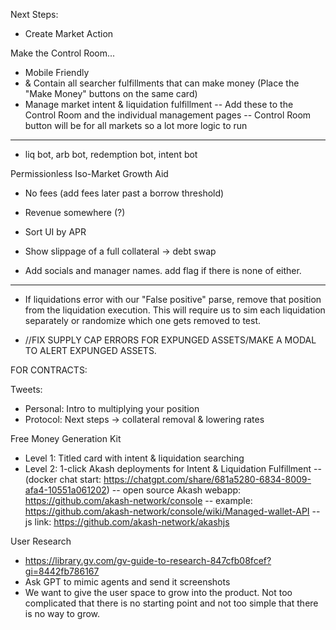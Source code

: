 Next Steps:
- Create Market Action

Make the Control Room...
- Mobile Friendly
- & Contain all searcher fulfillments that can make money (Place the "Make Money" buttons on the same card)
- Manage market intent & liquidation fulfillment
-- Add these to the Control Room and the individual management pages
-- Control Room button will be for all markets so a lot more logic to run
---------------------------------

- liq bot, arb bot, redemption bot, intent bot

Permissionless Iso-Market Growth Aid
- No fees (add fees later past a borrow threshold)
- Revenue somewhere (?)
- Sort UI by APR

- Show slippage of a full collateral -> debt swap
- Add socials and manager names. add flag if there is none of either.
---------

- If liquidations error with our "False positive" parse, remove that position from the liquidation execution. This will require us to sim each liquidation separately or randomize which one gets removed to test.

- //FIX SUPPLY CAP ERRORS FOR EXPUNGED ASSETS/MAKE A MODAL TO ALERT EXPUNGED ASSETS.

FOR CONTRACTS:

Tweets:
- Personal: Intro to multiplying your position
- Protocol: Next steps -> collateral removal & lowering rates













Free Money Generation Kit
- Level 1: Titled card with intent & liquidation searching
- Level 2: 1-click Akash deployments for Intent & Liquidation Fulfillment
-- (docker chat start: https://chatgpt.com/share/681a5280-6834-8009-afa4-10551a061202)
-- open source Akash webapp: https://github.com/akash-network/console
-- example: https://github.com/akash-network/console/wiki/Managed-wallet-API
-- js link: https://github.com/akash-network/akashjs

User Research
- https://library.gv.com/gv-guide-to-research-847cfb08fcef?gi=8442fb786167
- Ask GPT to mimic agents and send it screenshots
- We want to give the user space to grow into the product. Not too complicated that there is no starting point and not too simple that there is no way to grow.
